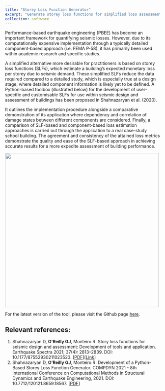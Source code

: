 ```yaml
---
title: "Storey Loss Function Generator"
excerpt: "Generate storey loss functions for simplified loss assessment and design of buildings"
collection: software
---
```


Performance-based earthquake engineering (PBEE) has become an important framework for quantifying seismic losses. However, due to its computationally expensive implementation through a typically detailed component-based approach (i.e. FEMA P-58), it has primarily been used within academic research and specific studies.

A simplified alternative more desirable for practitioners is based on storey loss functions (SLFs), which estimate a building’s expected monetary loss per storey due to seismic demand. These simplified SLFs reduce the data required compared to a detailed study, which is especially true at a design stage, where detailed component information is likely yet to be defined. A Python-based toolbox (illustrated below) for the development of user-specific and customisable SLFs for use within seismic design and assessment of buildings has been proposed in Shahnazaryan et al. (2020).

It outlines the implementation procedure alongside a comparative demonstration of its application where dependency and correlation of damage states between different components are considered. Finally, a comparison of SLF-based and component-based loss estimation approaches is carried out through the application to a real case-study school building. The agreement and consistency of the attained loss metrics demonstrate the quality and ease of the SLF-based approach in achieving accurate results for a more expedite assessment of building performance.

<img src="/images/slfs.JPG"  width="500px">

For the latest version of the tool, please visit the Github page [here](https://github.com/davitshahnazaryan3/SLFGenerator).


## Relevant references:
1. Shahnazaryan D, **O’Reilly GJ**, Monteiro R. Story loss functions for seismic design and assessment: Development of tools and application. Earthquake Spectra 2021; 37(4): 2813–2839. DOI: 10.1177/87552930211023523. [[PDF](http://gerardjoreilly.github.io/files/Journal/J21-2021.pdf)][[Link](https://journals.sagepub.com/doi/10.1177/87552930211023523)]
1. Shahnazaryan D, **O’Reilly GJ**, Monteiro R. Development of a Python-Based Storey Loss Function Generator. COMPDYN 2021 - 8th International Conference on Computational Methods in Structural Dynamics and Earthquake Engineering, 2021. DOI: 10.7712/120121.8659.18567. [[PDF](http://gerardjoreilly.github.io/files/Conference/C18-2021.pdf)]
